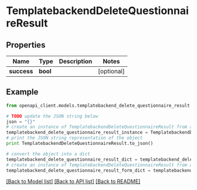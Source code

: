 # TemplatebackendDeleteQuestionnaireResult


## Properties

Name | Type | Description | Notes
------------ | ------------- | ------------- | -------------
**success** | **bool** |  | [optional] 

## Example

```python
from openapi_client.models.templatebackend_delete_questionnaire_result import TemplatebackendDeleteQuestionnaireResult

# TODO update the JSON string below
json = "{}"
# create an instance of TemplatebackendDeleteQuestionnaireResult from a JSON string
templatebackend_delete_questionnaire_result_instance = TemplatebackendDeleteQuestionnaireResult.from_json(json)
# print the JSON string representation of the object
print TemplatebackendDeleteQuestionnaireResult.to_json()

# convert the object into a dict
templatebackend_delete_questionnaire_result_dict = templatebackend_delete_questionnaire_result_instance.to_dict()
# create an instance of TemplatebackendDeleteQuestionnaireResult from a dict
templatebackend_delete_questionnaire_result_form_dict = templatebackend_delete_questionnaire_result.from_dict(templatebackend_delete_questionnaire_result_dict)
```
[[Back to Model list]](../README.md#documentation-for-models) [[Back to API list]](../README.md#documentation-for-api-endpoints) [[Back to README]](../README.md)


